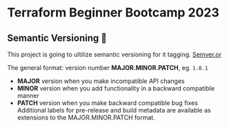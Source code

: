 # Terraform Beginner Bootcamp 2023

## Semantic Versioning :mage:

This project is going to ultilize semantic versioning for it tagging.
[Semver.or](ghttps://semver.org/)

The general format: version number 
**MAJOR.MINOR.PATCH**, eg. `1.0.1`

- **MAJOR** version when you make incompatible API changes
- **MINOR** version when you add functionality in a backward compatible manner
- **PATCH** version when you make backward compatible bug fixes
Additional labels for pre-release and build metadata are available as extensions to the MAJOR.MINOR.PATCH format.